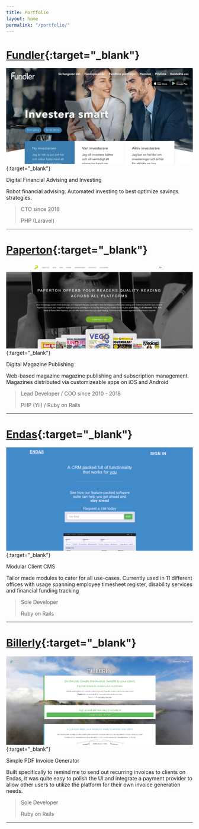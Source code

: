 ```yaml
---
title: Portfolio
layout: home
permalink: "/portfolio/"
---
```


# [Fundler](https://fundler.se/){:target="_blank"}
[![Fundler](/assets/fundler_header.png)](https://fundler.se/){:target="_blank"}

Digital Financial Advising and Investing

Robot financial advising. Automated investing to best optimize savings strategies.

> CTO since 2018
>
> PHP (Laravel)

-----


# [Paperton](https://www.paperton.com/){:target="_blank"}
[![Paperton](/assets/paperton_header.png)](https://www.paperton.com/){:target="_blank"}

Digital Magazine Publishing

Web-based magazine magazine publishing and subscription management. Magazines distributed via customizeable apps on iOS and Android

> Lead Developer / COO since 2010 - 2018
>
> PHP (Yii) / Ruby on Rails

-----


# [Endas](https://www.endasapp.com/){:target="_blank"}
[![Endas](/assets/endas_header.png)](https://www.endasapp.com/){:target="_blank"}

Modular Client CMS

Tailor made modules to cater for all use-cases. Currently used in 11 different offices with usage spanning employee timesheet register, disability services and financial funding tracking

> Sole Developer
>
> Ruby on Rails

-----


# [Billerly](https://billerly.com/){:target="_blank"}
[![Billerly](/assets/billerly_header.png)](https://billerly.com/){:target="_blank"}

Simple PDF Invoice Generator

Built specifically to remind me to send out recurring invoices to clients on Endas, it was quite easy to polish the UI and integrate a payment provider to allow other users to utilize the platform for their own invoice generation needs.

> Sole Developer
>
> Ruby on Rails

-----